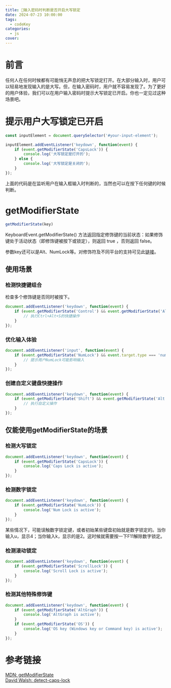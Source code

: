 ```yaml
---
title: 🔑输入密码时判断是否开启大写锁定
date: 2024-07-23 10:00:00
tags:
  - codeKey
categories:
  - js
cover: 
---
```

# 前言

任何人在任何时候都有可能悄无声息的把大写锁定打开。在大部分输入时，用户可以轻易地发现输入的是大写。但，在输入密码时，用户就不容易发现了。为了更好的用户体验，我们可以在用户输入密码时提示大写锁定已开启。你也一定见过这种场景吧。

# 提示用户大写锁定已开启

```javascript
const inputElement = document.querySelector('#your-input-element');

inputElement.addEventListener('keydown', function(event) {
    if (event.getModifierState('CapsLock')) {
        console.log('大写锁定是打开的');
    } else {
        console.log('大写锁定是关闭的');
    }
});
```

上面的代码是在监听用户在输入框输入时判断的，当然也可以在按下任何键的时候判断。

# getModifierState

```javascript
getModifierState(key)
```

KeyboardEvent.getModifierState() 方法返回指定修饰键的当前状态：如果修饰键处于活动状态（即修饰键被按下或锁定），则返回 true ，否则返回 false。

参数key还可以是Alt、NumLock等。对修饰符及不同平台的支持可见此[链接](https://developer.mozilla.org/en-US/docs/Web/API/KeyboardEvent/getModifierState#modifier_keys_on_firefox)。
## 使用场景
### 检测快捷键组合
检查多个修饰键是否同时被按下。
```js
document.addEventListener('keydown', function(event) {
    if (event.getModifierState('Control') && event.getModifierState('Alt') && event.key === 'S') {
        // 执行Ctrl+Alt+S的快捷操作
    }
});

```
### 优化输入体验
```js
document.addEventListener('input', function(event) {
    if (event.getModifierState('NumLock') && event.target.type === 'number') {
        // 提示用户NumLock可能影响输入
    }
});
```
### 创建自定义键盘快捷操作
```js
document.addEventListener('keydown', function(event) {
    if (event.getModifierState('Shift') && event.getModifierState('Alt') && event.key === 'Z') {
        // 执行自定义操作
    }
});
```
## 仅能使用getModifierState的场景
### 检测大写锁定
```js
document.addEventListener('keydown', function(event) {
    if (event.getModifierState('CapsLock')) {
        console.log('Caps Lock is active');
    }
});
```
### 检测数字锁定
```js
document.addEventListener('keydown', function(event) {
    if (event.getModifierState('NumLock')) {
        console.log('Num Lock is active');
    }
});
```
某些情况下，可能误触数字锁定键，或者初始某些键盘初始就是数字锁定的。当你输入u，显示4；当你输入k，显示的是2。这时候就需要按一下F11解除数字锁定。
### 检测滚动锁定
```js
document.addEventListener('keydown', function(event) {
    if (event.getModifierState('ScrollLock')) {
        console.log('Scroll Lock is active');
    }
});
```
### 检测其他特殊修饰键
```js
document.addEventListener('keydown', function(event) {
    if (event.getModifierState('AltGraph')) {
        console.log('AltGraph is active');
    }
    if (event.getModifierState('OS')) {
        console.log('OS key (Windows key or Command key) is active');
    }
});
```
# 参考链接
[MDN: getModifierState](https://developer.mozilla.org/en-US/docs/Web/API/KeyboardEvent/getModifierState)  
[David Walsh: detect-caps-lock](https://davidwalsh.name/detect-caps-lock)
